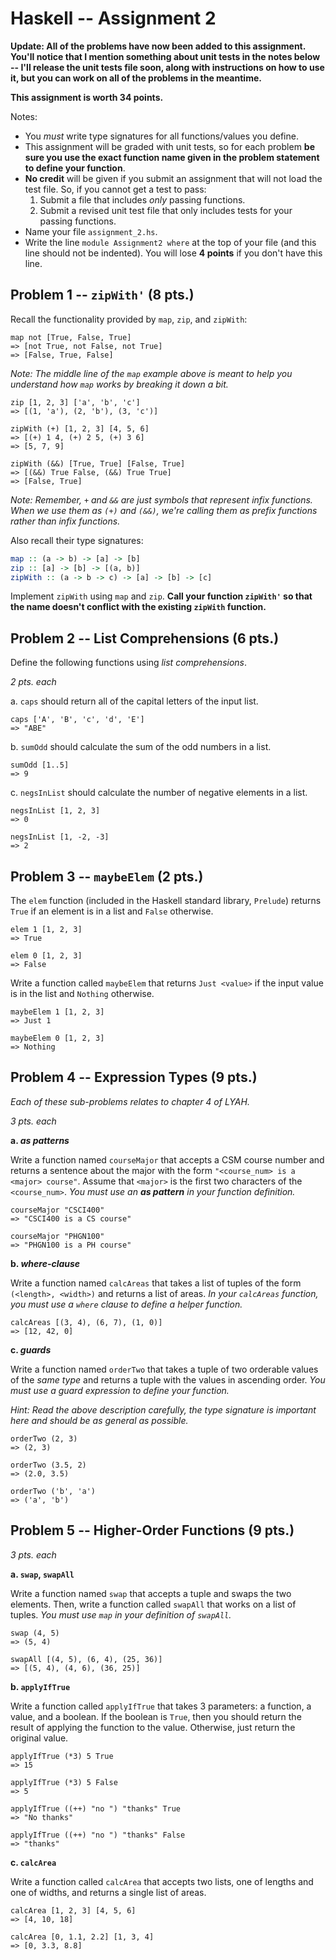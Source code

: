 Haskell -- Assignment 2
=======================

**Update: All of the problems have now been added to this assignment. You'll
notice that I mention something about unit tests in the notes below -- I'll
release the unit tests file soon, along with instructions on how to use it,
but you can work on all of the problems in the meantime.**

**This assignment is worth 34 points.**

Notes:

-   You *must* write type signatures for all functions/values you define.
-   This assignment will be graded with unit tests, so for each problem **be
    sure you use the exact function name given in the problem statement to
    define your function**.
-   **No credit** will be given if you submit an assignment that will not load
    the test file. So, if you cannot get a test to pass:
    1.  Submit a file that includes *only* passing functions.
    2.  Submit a revised unit test file that only includes tests for your
        passing functions.
-   Name your file `assignment_2.hs`.
-   Write the line `module Assignment2 where` at the top of your file (and
    this line should not be indented). You will lose **4 points** if you don't
    have this line.

Problem 1 -- `zipWith'` (8 pts.)
--------------------------------

Recall the functionality provided by `map`, `zip`, and `zipWith`:

```
map not [True, False, True]
=> [not True, not False, not True]
=> [False, True, False]
```

*Note: The middle line of the `map` example above is meant to help you
understand how `map` works by breaking it down a bit.*

```
zip [1, 2, 3] ['a', 'b', 'c']
=> [(1, 'a'), (2, 'b'), (3, 'c')]
```

```
zipWith (+) [1, 2, 3] [4, 5, 6]
=> [(+) 1 4, (+) 2 5, (+) 3 6]
=> [5, 7, 9]

zipWith (&&) [True, True] [False, True]
=> [(&&) True False, (&&) True True]
=> [False, True]
```

*Note: Remember, `+` and `&&` are just symbols that represent infix
functions. When we use them as `(+)` and `(&&)`, we're calling them as
prefix functions rather than infix functions.*

Also recall their type signatures:

```haskell
map :: (a -> b) -> [a] -> [b]
zip :: [a] -> [b] -> [(a, b)]
zipWith :: (a -> b -> c) -> [a] -> [b] -> [c]
```

Implement `zipWith` using `map` and `zip`. **Call your function `zipWith'` so
that the name doesn't conflict with the existing `zipWith` function.**

Problem 2 -- List Comprehensions (6 pts.)
-----------------------------------------

Define the following functions using *list comprehensions*.

*2 pts. each*

a.  `caps` should return all of the capital letters of the input list.

```
caps ['A', 'B', 'c', 'd', 'E']
=> "ABE"
```

b.  `sumOdd` should calculate the sum of the odd numbers in a list.

```
sumOdd [1..5]
=> 9
```

c.  `negsInList` should calculate the number of negative elements in a list.

```
negsInList [1, 2, 3]
=> 0

negsInList [1, -2, -3]
=> 2
```

Problem 3 -- `maybeElem` (2 pts.)
---------------------------------

The `elem` function (included in the Haskell standard library, `Prelude`)
returns `True` if an element is in a list and `False` otherwise.

```
elem 1 [1, 2, 3]
=> True

elem 0 [1, 2, 3]
=> False
```

Write a function called `maybeElem` that returns `Just <value>` if the input
value is in the list and `Nothing` otherwise.

```
maybeElem 1 [1, 2, 3]
=> Just 1

maybeElem 0 [1, 2, 3]
=> Nothing
```

Problem 4 -- Expression Types (9 pts.)
--------------------------------------

*Each of these sub-problems relates to chapter 4 of LYAH.*

*3 pts. each*

**a. *as patterns***

Write a function named `courseMajor` that accepts a CSM course number and
returns a sentence about the major with the form
`"<course_num> is a <major> course"`. Assume that `<major>` is the first two
characters of the `<course_num>`. *You must use an **as pattern** in your
function definition.*

```
courseMajor "CSCI400"
=> "CSCI400 is a CS course"

courseMajor "PHGN100"
=> "PHGN100 is a PH course"
```

**b. *where-clause***

Write a function named `calcAreas` that takes a list of tuples of the form
`(<length>, <width>)` and returns a list of areas. *In your `calcAreas`
function, you must use a `where` clause to define a helper function.*

```
calcAreas [(3, 4), (6, 7), (1, 0)]
=> [12, 42, 0]
```

**c. *guards***

Write a function named `orderTwo` that takes a tuple of two orderable values of
the *same type* and returns a tuple with the values in ascending order. *You
must use a guard expression to define your function.*

*Hint: Read the above description carefully, the type signature is important
here and should be as general as possible.*

```
orderTwo (2, 3)
=> (2, 3)

orderTwo (3.5, 2)
=> (2.0, 3.5)

orderTwo ('b', 'a')
=> ('a', 'b')
```

Problem 5 -- Higher-Order Functions (9 pts.)
--------------------------------------------

*3 pts. each*

**a. `swap`, `swapAll`**

Write a function named `swap` that accepts a tuple and swaps the two elements.
Then, write a function called `swapAll` that works on a list of tuples. *You
must use `map` in your definition of `swapAll`.*

```
swap (4, 5)
=> (5, 4)

swapAll [(4, 5), (6, 4), (25, 36)]
=> [(5, 4), (4, 6), (36, 25)]
```

**b. `applyIfTrue`**

Write a function called `applyIfTrue` that takes 3 parameters: a function, a
value, and a boolean. If the boolean is `True`, then you should return the
result of applying the function to the value. Otherwise, just return the
original value.

```
applyIfTrue (*3) 5 True
=> 15

applyIfTrue (*3) 5 False
=> 5

applyIfTrue ((++) "no ") "thanks" True
=> "No thanks"

applyIfTrue ((++) "no ") "thanks" False
=> "thanks"
```

**c. `calcArea`**

Write a function called `calcArea` that accepts two lists, one of lengths and
one of widths, and returns a single list of areas.

```
calcArea [1, 2, 3] [4, 5, 6]
=> [4, 10, 18]

calcArea [0, 1.1, 2.2] [1, 3, 4]
=> [0, 3.3, 8.8]
```
